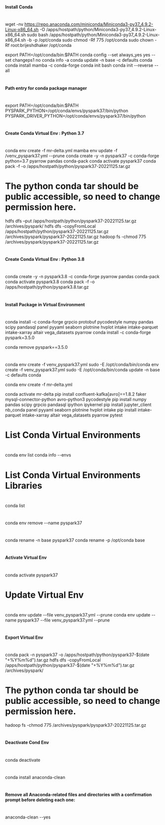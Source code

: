 
#
#### Install Conda
#

wget -nv https://repo.anaconda.com/miniconda/Miniconda3-py37_4.9.2-Linux-x86_64.sh -O /apps/hostpath/python/Miniconda3-py37_4.9.2-Linux-x86_64.sh
sudo bash /apps/hostpath/python/Miniconda3-py37_4.9.2-Linux-x86_64.sh -b -p /opt/conda
sudo chmod -Rf 775 /opt/conda
sudo chown -Rf root:brijeshdhaker /opt/conda

export PATH=/opt/conda/bin:$PATH
conda config --set always_yes yes --set changeps1 no
conda info -a
conda update -n base -c defaults conda
conda install mamba -c conda-forge
conda init bash
conda init --reverse --all
#
#### Path entry for conda package manager
#

export PATH=/opt/conda/bin:$PATH
PYSPARK_PYTHON=/opt/conda/envs/pyspark37/bin/python
PYSPARK_DRIVER_PYTHON=/opt/conda/envs/pyspark37/bin/python

#
#### Create Conda Virtual Env : Python 3.7
#
conda env create -f mr-delta.yml
mamba env update -f /venv_pyspark37.yml --prune
conda create -y -n pyspark37 -c conda-forge python=3.7 pyarrow pandas conda-pack
conda activate pyspark37
conda pack -f -o /apps/hostpath/python/pyspark37-20221125.tar.gz

# The python conda tar should be public accessible, so need to change permission here.
hdfs dfs –put /apps/hostpath/python/pyspark37-20221125.tar.gz /archives/pyspark/
hdfs dfs -copyFromLocal /apps/hostpath/python/pyspark37-20221125.tar.gz /archives/pyspark/pyspark37-20221125.tar.gz
hadoop fs -chmod 775 /archives/pyspark/pyspark37-20221125.tar.gz

#
#### Create Conda Virtual Env : Python 3.8
#
conda create -y -n pyspark3.8 -c conda-forge pyarrow pandas conda-pack
conda activate pyspark3.8
conda pack -f -o /apps/hostpath/python/pyspark3.8.tar.gz

#
#### Install Package in Virtual Environment
#

conda install -c conda-forge grpcio protobuf pycodestyle numpy pandas scipy pandasql panel pyyaml seaborn plotnine hvplot intake intake-parquet intake-xarray altair vega_datasets pyarrow
conda install -c conda-forge pyspark=3.5.0

conda remove pyspark==3.5.0

#
####  
# 
conda env create -f venv_pyspark37.yml
sudo -E /opt/conda/bin/conda env create -f venv_pyspark37.yml
sudo -E /opt/conda/bin/conda update -n base -c defaults conda

conda env create -f mr-delta.yml

conda activate mr-delta
pip install confluent-kafka[avro]==1.8.2 faker mysql-connector-python avro-python3 pycodestyle
pip install numpy pandas scipy grpcio pandasql ipython ipykernel
pip install jupyter_client nb_conda panel pyyaml seaborn plotnine hvplot intake
pip install intake-parquet intake-xarray altair vega_datasets pyarrow pytest

#
# List Conda Virtual Environments
#
conda env list
conda info --envs

#
# List Conda Virtual Environments Libraries
#
conda list

#
#
#
conda env remove --name pyspark37

#
#
#
conda rename -n base  pyspark37
conda rename -p /opt/conda base

#
#### Activate Virtual Env
#
conda activate pyspark37

#
# Update Virtual Env
#
conda env update --file venv_pyspark37.yml --prune
conda env update --name pyspark37 --file venv_pyspark37.yml --prune

#
#### Export Virtual Env
#
conda pack -n pyspark37 -o /apps/hostpath/python/pyspark37-$(date "+%Y%m%d").tar.gz
hdfs dfs -copyFromLocal /apps/hostpath/python/pyspark37-$(date "+%Y%m%d").tar.gz /archives/pyspark/
# The python conda tar should be public accessible, so need to change permission here.
hadoop fs -chmod 775 /archives/pyspark/pyspark37-20221125.tar.gz

#
#### Deactivate Cond Env
#

conda deactivate

#
#### 
#
conda install anaconda-clean

#
#### Remove all Anaconda-related files and directories with a confirmation prompt before deleting each one:
#
anaconda-clean --yes